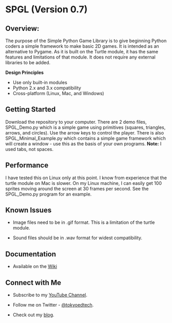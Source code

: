 
# SPGL (Version 0.7)

## Overview:

The purpose of the Simple Python Game Library is to give beginning Python coders a simple framework to make basic 2D games.  It is intended as an alternative to Pygame. As it is built on the Turtle module, it has the same features and limitations of that module. It does not require any external libraries to be added.

**Design Principles**

 - Use only built-in modules
 - Python 2.x and 3.x compatibility
 - Cross-platform (Linux, Mac, and Windows)

## Getting Started
Download the repository to your computer.  There are 2 demo files, SPGL_Demo.py which is a simple game using primitives (squares, triangles, arrows, and circles).  Use the arrow keys to control the player.  There is also SPGL_Minimal_Example.py which contains a simple game framework which will create a window - use this as the basis of your own programs. **Note:** I used tabs, not spaces.  

## Performance

I have tested this on Linux only at this point.  I know from experience that the turtle module on Mac is slower.  On my Linux machine, I can easily get 100 sprites moving around the screen at 30 frames per second. See the SPGL_Demo.py program for an example. 

## Known Issues

 - Image files need to be in .gif format.  This is a limitation of the turtle module.

 - Sound files should be in .wav format for widest compatibility.

## Documentation 

 - Available on the [Wiki](https://github.com/wynand1004/SPGL/wiki)

## Connect with Me

 - Subscribe to my [YouTube Channel](https://www.youtube.com/channel/UC2vm-0XX5RkWCXWwtBZGOXg).

 - Follow me on Twitter - [@tokyoedtech](https://twitter.com/tokyoedtech).

 - Check out my [blog](http://www.christianthompson.com/).
